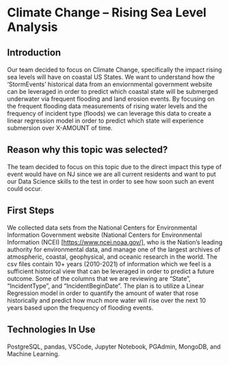 # Climate Change – Rising Sea Level Analysis

## Introduction
####
Our team decided to focus on Climate Change, specifically the impact rising sea levels will have on coastal US States. 
We want to understand how the ‘StormEvents’ historical data from an enviornmental government website can be leveraged in order to predict which coastal state 
will be submerged underwater via frequent flooding and land erosion events. By focusing on the frequent flooding data measurements of rising water levels and the frequency of incident type (floods) 
we can leverage this data to create a linear regression model in order to predict which state will experience submersion over X-AMOUNT of time.

## Reason why this topic was selected? 
####
The team decided to focus on this topic due to the direct impact this type of event would have on NJ since we are all current residents and want to put our Data Science skills to the test 
in order to see how soon such an event could occur.

## First Steps
####
We collected data sets from the National Centers for Environmental Information Government website (National Centers for Environmental Information (NCEI) [https://www.ncei.noaa.gov/], 
who is the Nation’s leading authority for environmental data, and manage one of the largest archives of atmospheric, coastal, geophysical, and oceanic research in the world. 
The csv files contain 10+ years (2010-2021) of information which we feel is a sufficient historical view that can be leveraged in order to predict a future outcome. 
Some of the columns that we are reviewing are “State”, “IncidentType”, and “IncidentBeginDate”. The plan is to utilize a Linear Regression model in order to quantify the amount of water 
that rose historically and predict how much more water will rise over the next 10 years based upon the frequency of flooding events.

## Technologies In Use
####
PostgreSQL, pandas, VSCode, Jupyter Notebook, PGAdmin, MongoDB, and Machine Learning. 
